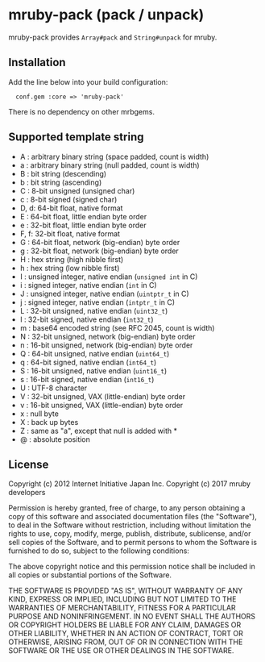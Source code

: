 # mruby-pack (pack / unpack)

mruby-pack provides `Array#pack` and `String#unpack` for mruby.

## Installation

Add the line below into your build configuration:

```
  conf.gem :core => 'mruby-pack'
```

There is no dependency on other mrbgems.

## Supported template string

- A : arbitrary binary string (space padded, count is width)
- a : arbitrary binary string (null padded, count is width)
- B : bit string (descending)
- b : bit string (ascending)
- C : 8-bit unsigned (unsigned char)
- c : 8-bit signed (signed char)
- D, d: 64-bit float, native format
- E : 64-bit float, little endian byte order
- e : 32-bit float, little endian byte order
- F, f: 32-bit float, native format
- G : 64-bit float, network (big-endian) byte order
- g : 32-bit float, network (big-endian) byte order
- H : hex string (high nibble first)
- h : hex string (low nibble first)
- I : unsigned integer, native endian (`unsigned int` in C)
- i : signed integer, native endian (`int` in C)
- J : unsigned integer, native endian (`uintptr_t` in C)
- j : signed integer, native endian (`intptr_t` in C)
- L : 32-bit unsigned, native endian (`uint32_t`)
- l : 32-bit signed, native endian (`int32_t`)
- m : base64 encoded string (see RFC 2045, count is width)
- N : 32-bit unsigned, network (big-endian) byte order
- n : 16-bit unsigned, network (big-endian) byte order
- Q : 64-bit unsigned, native endian (`uint64_t`)
- q : 64-bit signed, native endian (`int64_t`)
- S : 16-bit unsigned, native endian (`uint16_t`)
- s : 16-bit signed, native endian (`int16_t`)
- U : UTF-8 character
- V : 32-bit unsigned, VAX (little-endian) byte order
- v : 16-bit unsigned, VAX (little-endian) byte order
- x : null byte
- X : back up bytes
- Z : same as "a", except that null is added with \*
- @ : absolute position

## License

Copyright (c) 2012 Internet Initiative Japan Inc.
Copyright (c) 2017 mruby developers

Permission is hereby granted, free of charge, to any person obtaining a
copy of this software and associated documentation files (the "Software"),
to deal in the Software without restriction, including without limitation
the rights to use, copy, modify, merge, publish, distribute, sublicense,
and/or sell copies of the Software, and to permit persons to whom the
Software is furnished to do so, subject to the following conditions:

The above copyright notice and this permission notice shall be included in
all copies or substantial portions of the Software.

THE SOFTWARE IS PROVIDED "AS IS", WITHOUT WARRANTY OF ANY KIND, EXPRESS OR
IMPLIED, INCLUDING BUT NOT LIMITED TO THE WARRANTIES OF MERCHANTABILITY,
FITNESS FOR A PARTICULAR PURPOSE AND NONINFRINGEMENT. IN NO EVENT SHALL THE
AUTHORS OR COPYRIGHT HOLDERS BE LIABLE FOR ANY CLAIM, DAMAGES OR OTHER
LIABILITY, WHETHER IN AN ACTION OF CONTRACT, TORT OR OTHERWISE, ARISING
FROM, OUT OF OR IN CONNECTION WITH THE SOFTWARE OR THE USE OR OTHER
DEALINGS IN THE SOFTWARE.
